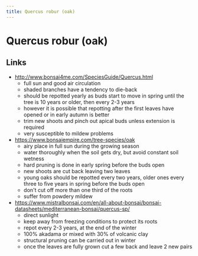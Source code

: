 ```yaml
---
title: Quercus robur (oak)
---
```


# Quercus robur (oak)

## Links

- http://www.bonsai4me.com/SpeciesGuide/Quercus.html
  - full sun and good air circulation
  - shaded branches have a tendency to die-back
  - should be repotted yearly as buds start to move in spring until the tree is 10 years or older, then every 2-3 years
  - however it is possible that repotting after the first leaves have opened or in early autumn is better
  - trim new shoots and pinch out apical buds unless extension is required
  - very susceptible to mildew problems
- https://www.bonsaiempire.com/tree-species/oak
  - airy place in full sun during the growing season
  - water thoroughly when the soil gets dry, but avoid constant soil wetness
  - hard pruning is done in early spring before the buds open
  - new shoots are cut back leaving two leaves
  - young oaks should be repotted every two years, older ones every three to five years in spring before the buds open
  - don't cut off more than one third of the roots
  - suffer from powdery mildew
- https://www.mistralbonsai.com/en/all-about-bonsai/bonsai-datasheets/mediterranean-bonsai/quercus-sp/
  - direct sunlight
  - keep away from freezing conditions to protect its roots
  - repot every 2-3 years, at the end of the winter
  - 100% akadama or mixed with 30% of volcanic clay
  - structural pruning can be carried out in winter
  - once the leaves are fully grown cut a few back and leave 2 new pairs
